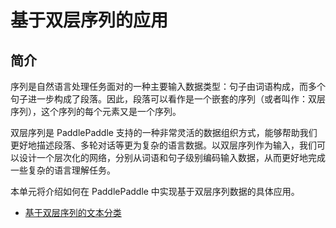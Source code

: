 # 基于双层序列的应用

## 简介

序列是自然语言处理任务面对的一种主要输入数据类型：句子由词语构成，而多个句子进一步构成了段落。因此，段落可以看作是一个嵌套的序列（或者叫作：双层序列），这个序列的每个元素又是一个序列。

双层序列是 PaddlePaddle 支持的一种非常灵活的数据组织方式，能够帮助我们更好地描述段落、多轮对话等更为复杂的语言数据。以双层序列作为输入，我们可以设计一个层次化的网络，分别从词语和句子级别编码输入数据，从而更好地完成一些复杂的语言理解任务。

本单元将介绍如何在 PaddlePaddle 中实现基于双层序列数据的具体应用。

- [基于双层序列的文本分类](https://github.com/PaddlePaddle/models/tree/develop/nested_sequence/text_classification)
